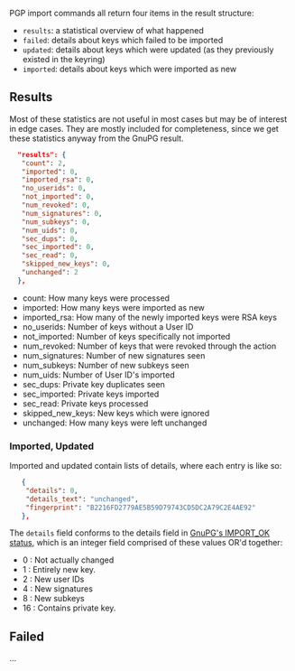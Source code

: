 PGP import commands all return four items in the result structure:

 * `results`: a statistical overview of what happened
 * `failed`: details about keys which failed to be imported
 * `updated`: details about keys which were updated (as they previously existed in the keyring)
 * `imported`: details about keys which were imported as new

## Results

Most of these statistics are not useful in most cases but may be of interest in edge cases. They are mostly included for completeness, since we get these statistics anyway from the GnuPG result.

```json
  "results": {
   "count": 2, 
   "imported": 0, 
   "imported_rsa": 0, 
   "no_userids": 0, 
   "not_imported": 0, 
   "num_revoked": 0, 
   "num_signatures": 0, 
   "num_subkeys": 0, 
   "num_uids": 0, 
   "sec_dups": 0, 
   "sec_imported": 0, 
   "sec_read": 0, 
   "skipped_new_keys": 0, 
   "unchanged": 2
  }, 
```

 * count: How many keys were processed
 * imported: How many keys were imported as new
 * imported_rsa: How many of the newly imported keys were RSA keys
 * no_userids: Number of keys without a User ID
 * not_imported: Number of keys specifically not imported
 * num_revoked: Number of keys that were revoked through the action
 * num_signatures: Number of new signatures seen
 * num_subkeys: Number of new subkeys seen
 * num_uids: Number of User ID's imported
 * sec_dups: Private key duplicates seen
 * sec_imported: Private keys imported
 * sec_read: Private keys processed
 * skipped_new_keys: New keys which were ignored
 * unchanged: How many keys were left unchanged

### Imported, Updated

Imported and updated contain lists of details, where each entry is like so:

```json
   {
    "details": 0, 
    "details_text": "unchanged", 
    "fingerprint": "B2216FD2779AE5B59D79743CD5DC2A79C2E4AE92"
   }, 
```

The `details` field conforms to the details field in [GnuPG's IMPORT_OK status][1], which is an integer field comprised of these values OR'd together:

 * 0 : Not actually changed
 * 1 : Entirely new key.
 * 2 : New user IDs
 * 4 : New signatures
 * 8 : New subkeys
 * 16 : Contains private key.

## Failed

...


 [1]: https://gitorious.org/gnupg/mainline/source/927377bc91288d121a7d8bdbb3c32d8fc728e9fb:doc/DETAILS